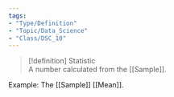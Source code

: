 ```yaml
---
tags:
- "Type/Definition"
- "Topic/Data_Science"
- "Class/DSC_10"
---
```

> [!definition] Statistic  
> A number calculated from the [[Sample]].  

Example: The [[Sample]] [[Mean]].  
